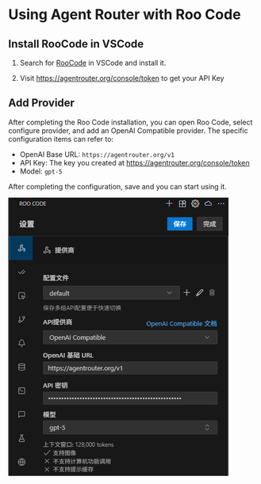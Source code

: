 # Using Agent Router with Roo Code


## Install RooCode in VSCode

1. Search for [RooCode](https://marketplace.visualstudio.com/items?itemName=RooVeterinaryInc.roo-cline) in VSCode and install it.

2. Visit https://agentrouter.org/console/token to get your API Key


## Add Provider

After completing the Roo Code installation, you can open Roo Code, select configure provider, and add an OpenAI Compatible provider. The specific configuration items can refer to:


- OpenAI Base URL: `https://agentrouter.org/v1`
- API Key: The key you created at https://agentrouter.org/console/token
- Model: `gpt-5`

After completing the configuration, save and you can start using it.


![](../img/roo-code.png)

